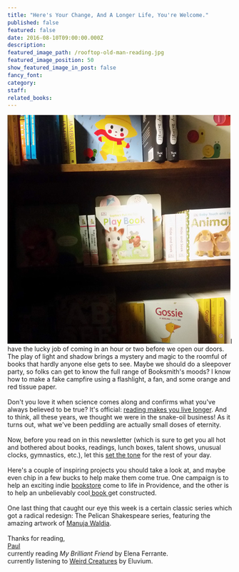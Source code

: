 ```yaml
---
title: "Here's Your Change, And A Longer Life, You're Welcome."
published: false
featured: false
date: 2016-08-10T09:00:00.000Z
description:
featured_image_path: /rooftop-old-man-reading.jpg
featured_image_position: 50
show_featured_image_in_post: false
fancy_font:
category:
staff:
related_books:
---
```



![](/uploads/versions/081016---x----500-513x---.jpg)I have the lucky job of coming in an hour or two before we open our doors. The play of light and shadow brings a mystery and magic to the roomful of books that hardly anyone else gets to see. Maybe we should do a sleepover party, so folks can get to know the full range of Booksmith's moods? I know how to make a fake campfire using a flashlight, a fan, and some orange and red tissue paper.&nbsp;
<br>
<br>Don't you love it when science comes along and confirms what you've always believed to be true? It's official:&nbsp;[reading makes you live longer](http://well.blogs.nytimes.com/2016/08/03/read-books-live-longer/?_r=0). And to think, all these years, we thought we were in the snake-oil business! As it turns out, what we've been peddling are actually small doses of eternity.&nbsp;
<br>
<br>Now, before you read on in this newsletter (which is sure to get you all hot and bothered about books, readings, lunch boxes, talent shows, unusual clocks, gymnastics, etc.), let this&nbsp;[set the tone](https://www.youtube.com/watch?v=RdCutpuUrX4)&nbsp;for the rest of your day.
<br>
<br>Here's a couple of inspiring projects you should take a look at, and maybe even chip in a few bucks to help make them come true. One campaign is to help an exciting indie&nbsp;[bookstore](https://riffraffpvd.squarespace.com/community-lending/)&nbsp;come to life in Providence, and the other is to help an unbelievably cool[&nbsp;book&nbsp;](http://www.thisiscolossal.com/2016/08/wooden-puzzle-book/)get constructed.&nbsp;
<br>
<br>One last thing that caught our eye this week is a certain classic series which got a radical redesign: The Pelican Shakespeare series, featuring the amazing artwork of&nbsp;[Manuja Waldia](http://www.manujawaldia.com/#/penguin-shakespeare/).
<br>
<br>Thanks for reading,
<br>[Paul](http://www.ptpainter.com/)
<br>currently reading&nbsp;*My Brilliant Friend*&nbsp;by Elena Ferrante.
<br>currently listening to&nbsp;[Weird Creatures](https://www.youtube.com/watch?v=i9s5vJ5qSPQ)&nbsp;by Eluvium.